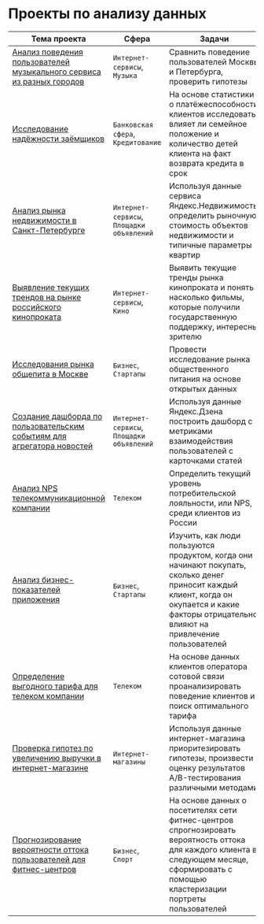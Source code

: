 # Проекты по анализу данных

Тема проекта | Сфера | Задачи
--- | --- | --- 
[Анализ поведения пользователей музыкального сервиса из разных городов](yandex_music) | `Интернет-сервисы`, `Музыка` | Сравнить поведение пользователей Москвы и Петербурга, проверить гипотезы
[Исследование надёжности заёмщиков](credit_scoring) | `Банковская сфера`, `Кредитование` | На основе статистики о платёжеспособности клиентов исследовать влияет ли семейное положение и количество детей клиента на факт возврата кредита в срок
[Анализ рынка недвижимости в Санкт-Петербурге](real_estate) | `Интернет-сервисы`, `Площадки объявлений` | Используя данные сервиса Яндекс.Недвижимость, определить рыночную стоимость объектов недвижимости и типичные параметры квартир
[Выявление текущих трендов на рынке российского кинопроката](films) | `Интернет-сервисы`, `Кино` | Выявить текущие тренды рынка кинопроката и понять насколько фильмы, которые получили государственную поддержку, интересны зрителю
[Исследования рынка общепита в Москве](cafe_research)| `Бизнес`, `Стартапы` | Провести исследование рынка общественного питания на основе открытых данных
[Создание дашборда по пользовательским событиям для агрегатора новостей](yandex_zen) | `Интернет-сервисы`, `Площадки объявлений` | Используя данные Яндекс.Дзена построить дашборд с метриками взаимодействия пользователей с карточками статей
[Анализ NPS телекоммуникационной компании](telecom_NPS) | `Телеком` | Определить текущий уровень потребительской лояльности, или NPS, среди клиентов из России
[Анализ бизнес-показателей приложения](marketing_metrics) | `Бизнес`, `Стартапы` | Изучить, как люди пользуются продуктом, когда они начинают покупать, сколько денег приносит каждый клиент, когда он окупается и какие факторы отрицательно влияют на привлечение пользователей
[Определение выгодного тарифа для телеком компании](telecom_stat) | `Телеком` | На основе данных клиентов оператора сотовой связи проанализировать поведение клиентов и поиск оптимального тарифа
[Проверка гипотез по увеличению выручки в интернет-магазине](market_AB_test) | `Интернет-магазины` | Используя данные интернет-магазина приоритезировать гипотезы, произвести оценку результатов A/B-тестирования различными методами
[Прогнозирование вероятности оттока пользователей для фитнес-центров](gym_churn) | `Бизнес`, `Спорт` | На основе данных о посетителях сети фитнес-центров спрогнозировать вероятность оттока для каждого клиента в следующем месяце, сформировать с помощью кластеризации портреты пользователей
